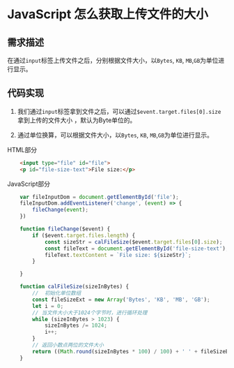 # JavaScript 怎么获取上传文件的大小
## 需求描述
在通过`input`标签上传文件之后，分别根据文件大小，以`Bytes`, `KB`, `MB`,`GB`为单位进行显示。

## 代码实现
1. 我们通过`input`标签拿到文件之后，可以通过`$event.target.files[0].size`拿到上传的文件大小
，默认为Byte单位的。

2. 通过单位换算，可以根据文件大小，以`Bytes`, `KB`, `MB`,`GB`为单位进行显示。

HTML部分
```html
    <input type="file" id="file">
    <p id="file-size-text">File size:</p>
```
JavaScript部分

```javascript
    var fileInputDom = document.getElementById('file');
    fileInputDom.addEventListener('change', (event) => {
        fileChange(event);
    })

    function fileChange($event) {
        if ($event.target.files.length) {
            const sizeStr = calFileSize($event.target.files[0].size);
            const fileText = document.getElementById('file-size-text');
            fileText.textContent = `File size: ${sizeStr}`;
        }

    }

    function calFileSize(sizeInBytes) {
        //  初始化单位数组
        const fileSizeExt = new Array('Bytes', 'KB', 'MB', 'GB');
        let i = 0;
        // 当文件大小大于1024个字节时，进行循环处理
        while (sizeInBytes > 1023) {
            sizeInBytes /= 1024;
            i++;
        }
        // 返回小数点两位的文件大小
        return ((Math.round(sizeInBytes * 100) / 100) + ' ' + fileSizeExt[i]);
    }
```